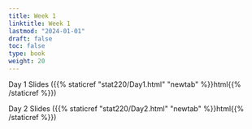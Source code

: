 ```yaml
---
title: Week 1 
linktitle: Week 1
lastmod: "2024-01-01"
draft: false  
toc: false  
type: book  
weight: 20
---
```



Day 1 Slides ({{% staticref "stat220/Day1.html" "newtab" %}}html{{% /staticref %}})

Day 2 Slides ({{% staticref "stat220/Day2.html" "newtab" %}}html{{% /staticref %}})


<!--

Day 3 Slides ({{% staticref "stat220/Day3.pdf" "newtab" %}}pdf{{% /staticref %}}/{{% staticref "stat220/Day3.html" "newtab" %}}html{{% /staticref %}})

-->



